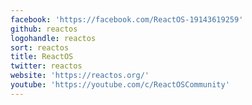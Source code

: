 ```yaml
---
facebook: 'https://facebook.com/ReactOS-19143619259'
github: reactos
logohandle: reactos
sort: reactos
title: ReactOS
twitter: reactos
website: 'https://reactos.org/'
youtube: 'https://youtube.com/c/ReactOSCommunity'
---
```

